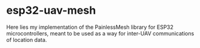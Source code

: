 # esp32-uav-mesh
Here lies my implementation of the PainlessMesh library for ESP32 microcontrollers, meant to be used as a way for inter-UAV communications of location data.
